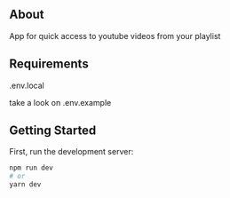 ## About

App for quick access to youtube videos from your playlist

## Requirements

.env.local

take a look on .env.example

## Getting Started

First, run the development server:

```bash
npm run dev
# or
yarn dev
```

